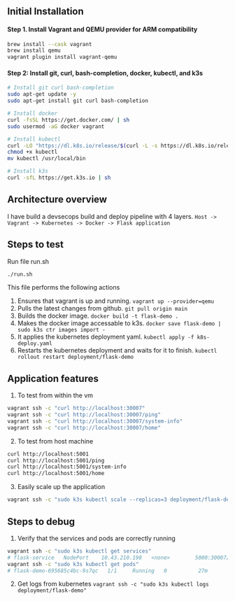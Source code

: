## Initial Installation
#### Step 1. Install Vagrant and QEMU provider for ARM compatibility

```bash
brew install --cask vagrant
brew install qemu
vagrant plugin install vagrant-qemu
```

#### Step 2: Install git, curl, bash-completion, docker, kubectl, and k3s

```bash
# Install git curl bash-completion
sudo apt-get update -y
sudo apt-get install git curl bash-completion

# Install docker
curl -fsSL https://get.docker.com/ | sh
sudo usermod -aG docker vagrant

# Install kubectl
curl -LO "https://dl.k8s.io/release/$(curl -L -s https://dl.k8s.io/release/stable.txt)/bin/linux/arm64/kubectl"
chmod +x kubectl
mv kubectl /usr/local/bin

# Install k3s
curl -sfL https://get.k3s.io | sh
```

## Architecture overview
I have build a devsecops build and deploy pipeline with 4 layers. 
```Host -> Vagrant -> Kubernetes -> Docker -> Flask application```

## Steps to test
Run file run.sh 
```bash
./run.sh
```

This file performs the following actions

1. Ensures that vagrant is up and running.
```vagrant up --provider=qemu ```
2. Pulls the latest changes from github.
```git pull origin main```
3. Builds the docker image.
```docker build -t flask-demo .```
4. Makes the docker image accessable to k3s.
```docker save flask-demo | sudo k3s ctr images import -```
5. It applies the kubernetes deployment yaml.
```kubectl apply -f k8s-deploy.yaml```
6. Restarts the kubernetes deployment and waits for it to finish.
```kubectl rollout restart deployment/flask-demo```

## Application features
1. To test from within the vm
```bash
vagrant ssh -c "curl http://localhost:30007"
vagrant ssh -c "curl http://localhost:30007/ping"
vagrant ssh -c "curl http://localhost:30007/system-info"
vagrant ssh -c "curl http://localhost:30007/home"
```

2. To test from host machine
```bash
curl http://localhost:5001
curl http://localhost:5001/ping
curl http://localhost:5001/system-info
curl http://localhost:5001/home
```

3. Easily scale up the application
```bash
vagrant ssh -c "sudo k3s kubectl scale --replicas=3 deployment/flask-demo"
```

## Steps to debug
1. Verify that the services and pods are correctly running
```bash
vagrant ssh -c "sudo k3s kubectl get services"
# flask-service   NodePort    10.43.210.198   <none>        5000:30007/TCP   78m
vagrant ssh -c "sudo k3s kubectl get pods"
# flask-demo-695685c4bc-9s7qc   1/1     Running   0          27m
```
2. Get logs from kubernetes
```vagrant ssh -c "sudo k3s kubectl logs deployment/flask-demo"```
